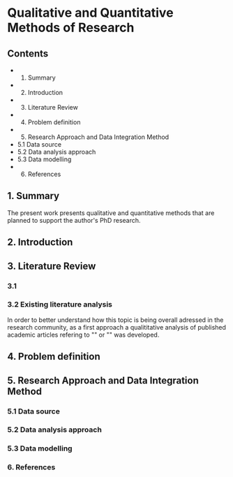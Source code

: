 
# Qualitative and Quantitative Methods of Research

## Contents
- 1. Summary
- 2. Introduction
- 3. Literature Review
- 4. Problem definition
- 5. Research Approach and Data Integration Method
- 5.1 Data source
- 5.2 Data analysis approach
- 5.3 Data modelling
- 6. References


## 1. Summary

The present work presents qualitative and quantitative methods that are planned to support the author's PhD research. 

## 2. Introduction

## 3. Literature Review

### 3.1 

### 3.2 Existing literature analysis

In order to better understand how this topic is being overall adressed in the research community, as a first approach a qualititative analysis of published academic articles refering to "" or "" was developed.  

## 4. Problem definition

## 5. Research Approach and Data Integration Method

### 5.1 Data source

### 5.2 Data analysis approach

### 5.3 Data modelling

### 6. References
